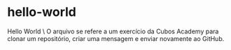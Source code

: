 # hello-world
Hello World
\\ O arquivo se refere a um exercício da Cubos Academy para clonar um repositório, criar uma mensagem e enviar novamente ao GitHub.